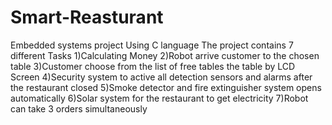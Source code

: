 # Smart-Reasturant
Embedded systems project 
Using C language
The project contains 7 different Tasks 
1)Calculating Money
2)Robot arrive customer to the chosen table
3)Customer choose from the list of free tables the table by LCD Screen
4)Security system to active all detection sensors and alarms after the restaurant closed
5)Smoke detector and fire extinguisher system opens automatically
6)Solar system for the restaurant to get electricity
7)Robot can take 3 orders simultaneously
